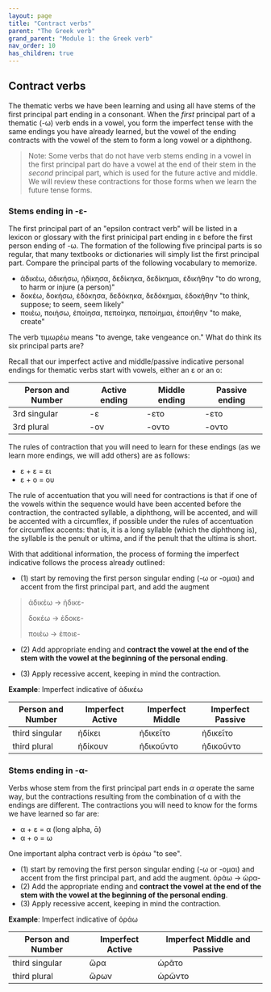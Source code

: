 ```yaml
---
layout: page
title: "Contract verbs"
parent: "The Greek verb"
grand_parent: "Module 1: the Greek verb"
nav_order: 10
has_children: true
---
```


## Contract verbs

The thematic verbs we have been learning and using all have stems of the first principal part ending in a consonant. When the *first* principal part of a thematic (-ω) verb ends in a vowel, you form the imperfect tense with the same endings you have already learned, but the vowel of the ending contracts with the vowel of the stem to form a long vowel or a diphthong. 

> Note: Some verbs that do not have verb stems ending in a vowel in the first principal part do have a vowel at the end of their stem in the *second* principal part, which is used for the future active and middle. We will review these contractions for those forms when we learn the future tense forms.


### Stems ending in -ε- 

The first principal part of an "epsilon contract verb" will be listed in a lexicon or glossary with the first prinicipal part ending in ε before the first person ending of -ω. The formation of the following five principal parts is so regular, that many textbooks or dictionaries will simply list the first principal part.  Compare the principal parts of the following vocabulary to memorize.

- ἀδικέω, ἀδικήσω, ἠδίκησα, δεδίκηκα, δεδίκημαι, ἐδικήθην "to do wrong, to harm or injure (a person)"
- δοκέω, δοκήσω, ἐδόκησα, δεδόκηκα, δεδόκημαι, ἐδοκήθην "to think, suppose; to seem, seem likely"
- ποιέω, ποιήσω, ἐποίησα, πεποίηκα, πεποίημαι, ἐποιήθην "to make, create"

The verb τιμωρέω means "to avenge, take vengeance on."  What do think its six principal parts are?

Recall that our imperfect active and middle/passive indicative personal endings for thematic verbs start with vowels, either an ε or an ο:

| Person and Number | Active ending | Middle  ending | Passive ending |
| --- | --- | --- | --- |
| 3rd singular |  -ε | -ετο | -ετο |
| 3rd plural | -ον | -οντο | -οντο |

The rules of contraction that you will need to learn for these endings (as we learn more endings, we will add others) are as follows:

- ε + ε = ει
- ε + ο = ου 

The rule of accentuation that you will need for contractions is that if one of the vowels within the sequence would have been accented before the contraction, the contracted syllable, a diphthong, will be accented, and will be accented with a circumflex, if possible under the rules of accentuation for circumflex accents: that is, it is a long syllable (which the diphthong is), the syllable is the penult or ultima, and if the penult that the ultima is short.

With that additional information, the process of forming the imperfect indicative follows the process already outlined:

- (1) start by removing the first person singular ending (-ω or -ομαι) and accent from the first principal part, and add the augment 

> ἀδικέω -> ἠδικε-
>
> δοκέω -> ἐδοκε-
>
> ποιέω -> ἐποιε-

- (2) Add appropriate ending and **contract the vowel at the end of the stem with the vowel at the beginning of the personal ending**.

- (3) Apply recessive accent, keeping in mind the contraction.


**Example**: Imperfect indicative of ἀδικέω

| Person and Number | Imperfect Active | Imperfect Middle | Imperfect Passive |
| --- | --- | --- | --- |
| third singular |  ἠδίκει | ἠδικεῖτο | ἠδικεῖτο |
| third plural | ἡδίκουν | ἠδικοῦντο | ἠδικοῦντο |
 

### Stems ending in -α- 

Verbs whose stem from the first principal part ends in *α* operate the same way, but the contractions resulting from the combination of α with the endings are different. The contractions you will need to know for  the forms we have learned so far are:

- α + ε = α (long alpha, ᾱ)
- α + ο = ω

One important alpha contract verb is ὁράω "to see". 

- (1) start by removing the first person singular ending (-ω or -ομαι) and accent from the first principal part, and add the augment.
    ὁράω -> ὡρα-
- (2)  Add the appropriate ending and **contract the vowel at the end of the stem with the vowel at the beginning of the personal ending**.   
- (3) Apply recessive accent, keeping in mind the contraction.


**Example**: Imperfect indicative of ὁράω

| Person and Number | Imperfect Active | Imperfect Middle and Passive |
| --- | --- | --- |
| third singular | ὥρα  | ὡρᾶτο  |
| third plural | ὥρων | ὡρῶντο  |



